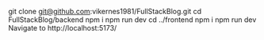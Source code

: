 git clone git@github.com:vikernes1981/FullStackBlog.git
cd FullStackBlog/backend
npm i
npm run dev
cd ../frontend
npm i
npm run dev
Navigate to http://localhost:5173/
